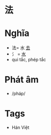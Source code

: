 # 法

# Nghĩa
* 法= 水 [去](去.md)
* ⺡ = [水](水.md)
* qui tắc, phép tắc

# Phát âm
* /pháp/

# Tags
* Hán Việt

